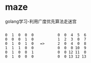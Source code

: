 # maze
golang学习-利用广度优先算法走迷宫
```bazaar

0  1  0  0  0           0  0  4  5  6
0  0  0  1  0           1  2  3  0  7
0  1  0  1  0   =>      2  0  4  0  8
1  1  1  0  0           0  0  0 10  9
0  1  0  0  1           0  0 12 11  0
0  1  0  0  0           0  0 13 12 13
```


